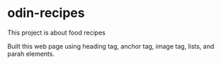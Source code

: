 # odin-recipes
This project is about food recipes 

Built this web page using
heading tag, anchor tag, image tag, lists, and parah elements.